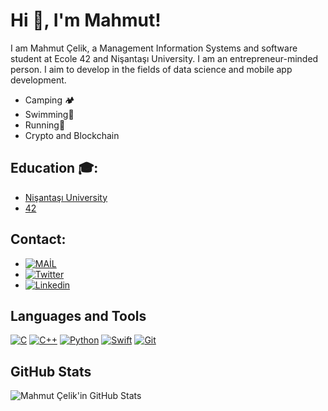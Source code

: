 # Hi 👋, I'm Mahmut!

I am Mahmut Çelik, a Management Information Systems and software student at Ecole 42 and Nişantaşı University.
I am an entrepreneur-minded person. I aim to develop in the fields of data science and mobile app development.
- Camping 🏕️
- Swimming🌊
- Running🥾
- Crypto and Blockchain 


## Education 🎓:
- [Nişantaşı University](https://www.nisantasi.edu.tr/)
- [42](https://www.42network.org/)



## Contact:
- [![MAİL](https://r.resimlink.com/ZxS7iPI.png)](mahmut53celik@gmail.com)
- [![Twitter](https://r.resimlink.com/t7PiI3V.png)](https://twitter.com/mahmutceelikk)
- [![Linkedin](https://r.resimlink.com/SdhZH2.png)](https://www.linkedin.com/in/mahmutceelik/)

## Languages and Tools
[![C](https://r.resimlink.com/_bGlpnICH.png)](https://resimlink.com/_bGlpnICH)
[![C++](https://r.resimlink.com/7F8OoK.png)](https://resimlink.com/7F8OoK)
[![Python](https://r.resimlink.com/3Cx_yZk.png)](https://resimlink.com/3Cx_yZk)
[![Swift](https://r.resimlink.com/ohbdfx2gSQmJ.png)](https://resimlink.com/ohbdfx2gSQmJ)
[![Git](https://r.resimlink.com/dpcl7J.png)](https://resimlink.com/dpcl7J)


## GitHub Stats
![Mahmut Çelik'in GitHub Stats](https://github-readme-stats.vercel.app/api?username=mahmutceelik&show_icons=true&theme=radical)
